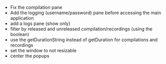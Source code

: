  - Fix the compilation pane
 - Add the logging (username/password) pane before accessing the main application
 - add a logs pane (show only)
 - filter by released and unreleased compilation/recordings (using the boolean)
 - use the getDurationString instead of getDuration for compilations and recordings
 - set the window to not resizable
 - center the popups